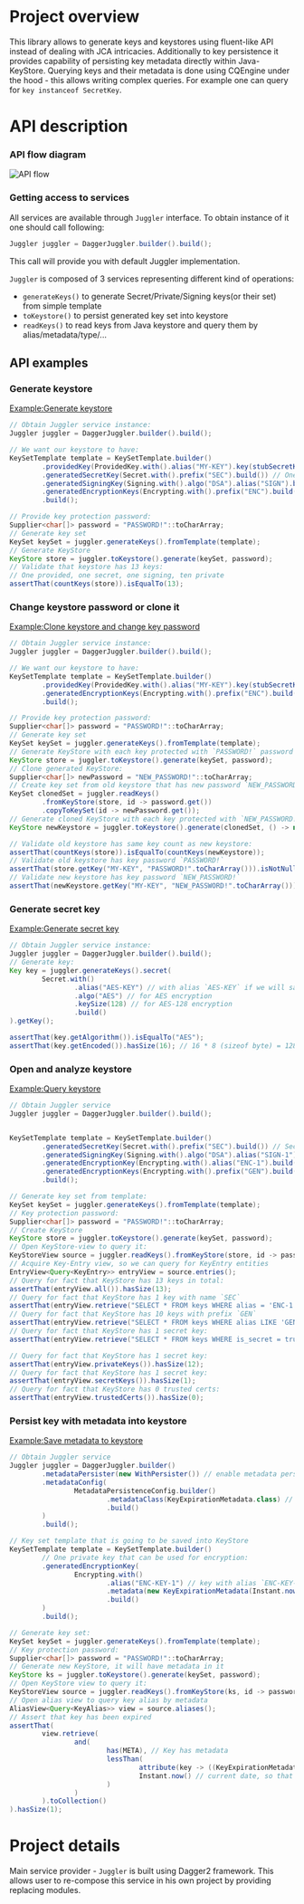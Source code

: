 #  Project overview
This library allows to generate keys and keystores using fluent-like API instead of dealing with JCA intricacies.
Additionally to key persistence it provides capability of persisting key metadata directly within Java-KeyStore.
Querying keys and their metadata is done using CQEngine under the hood - this allows writing complex queries.
For example one can query for `key instanceof SecretKey`.


#  API description

### API flow diagram

![API flow](http://www.plantuml.com/plantuml/proxy?src=https://raw.githubusercontent.com/adorsys/kesytore-management/develop/docs/img/flow.puml&fmt=svg&vvv=1&sanitize=true)

### Getting access to services

All services are available through `Juggler` interface. To obtain instance of it one should call following:
```groovy
Juggler juggler = DaggerJuggler.builder().build();
```
This call will provide you with default Juggler implementation.

`Juggler` is composed of 3 services representing different kind of operations:
- `generateKeys()` to generate Secret/Private/Signing keys(or their set) from simple template
- `toKeystore()` to persist generated key set into keystore
- `readKeys()` to read keys from Java keystore and query them by alias/metadata/type/...

## API examples
<!--
To update snippets you can use embed.sh
MacOS: Install gnused and gnugrep:
`brew install gnu-sed`
`brew install grep`

Example script usage:
./embed.sh Example README.md > README-tmp.md && mv README-tmp.md README.md

TODO: Migrate to AsciiDoc for automatic snippet embedding.
-->

### Generate keystore
[Example:Generate keystore](core/src/test/java/de/adorsys/keymanagement/examples/NewKeyStoreTest.java#L30-L51)
```groovy
// Obtain Juggler service instance:
Juggler juggler = DaggerJuggler.builder().build();

// We want our keystore to have:
KeySetTemplate template = KeySetTemplate.builder()
        .providedKey(ProvidedKey.with().alias("MY-KEY").key(stubSecretKey()).build()) // One provided key (i.e. existing) that has alias `MY-KEY`
        .generatedSecretKey(Secret.with().prefix("SEC").build()) // One generated secret key that has alias `SEC` + random UUID
        .generatedSigningKey(Signing.with().algo("DSA").alias("SIGN").build()) // One generated signing key that has alias `SIGN` + random UUID and uses DSA algorithm
        .generatedEncryptionKeys(Encrypting.with().prefix("ENC").build().repeat(10)) // Ten generated private keys (with certificates) that have alias `ENC` + random UUID
        .build();

// Provide key protection password:
Supplier<char[]> password = "PASSWORD!"::toCharArray;
// Generate key set
KeySet keySet = juggler.generateKeys().fromTemplate(template);
// Generate KeyStore
KeyStore store = juggler.toKeystore().generate(keySet, password);
// Validate that keystore has 13 keys:
// One provided, one secret, one signing, ten private
assertThat(countKeys(store)).isEqualTo(13);
```

### Change keystore password or clone it
[Example:Clone keystore and change key password](core/src/test/java/de/adorsys/keymanagement/examples/CloneKeyStoreAndChangeKeyPasswordTest.java#L29-L60)
```groovy
// Obtain Juggler service instance:
Juggler juggler = DaggerJuggler.builder().build();

// We want our keystore to have:
KeySetTemplate template = KeySetTemplate.builder()
        .providedKey(ProvidedKey.with().alias("MY-KEY").key(stubSecretKey()).build()) // One provided key (i.e. existing) that has alias `MY-KEY`
        .generatedEncryptionKeys(Encrypting.with().prefix("ENC").build().repeat(10)) // Ten generated private keys (with certificates) that have alias `ENC` + random UUID
        .build();

// Provide key protection password:
Supplier<char[]> password = "PASSWORD!"::toCharArray;
// Generate key set
KeySet keySet = juggler.generateKeys().fromTemplate(template);
// Generate KeyStore with each key protected with `PASSWORD!` password
KeyStore store = juggler.toKeystore().generate(keySet, password);
// Clone generated KeyStore:
Supplier<char[]> newPassword = "NEW_PASSWORD!"::toCharArray;
// Create key set from old keystore that has new password `NEW_PASSWORD!`:
KeySet clonedSet = juggler.readKeys()
        .fromKeyStore(store, id -> password.get())
        .copyToKeySet(id -> newPassword.get());
// Generate cloned KeyStore with each key protected with `NEW_PASSWORD!` password (provided on key set)
KeyStore newKeystore = juggler.toKeystore().generate(clonedSet, () -> null);

// Validate old keystore has same key count as new keystore:
assertThat(countKeys(store)).isEqualTo(countKeys(newKeystore));
// Validate old keystore has key password `PASSWORD!`
assertThat(store.getKey("MY-KEY", "PASSWORD!".toCharArray())).isNotNull();
// Validate new keystore has key password `NEW_PASSWORD!`
assertThat(newKeystore.getKey("MY-KEY", "NEW_PASSWORD!".toCharArray())).isNotNull();
```

### Generate secret key
[Example:Generate secret key](core/src/test/java/de/adorsys/keymanagement/examples/GenerateSecretKeyTest.java#L19-L33)
```groovy
// Obtain Juggler service instance:
Juggler juggler = DaggerJuggler.builder().build();
// Generate key:
Key key = juggler.generateKeys().secret(
        Secret.with()
                .alias("AES-KEY") // with alias `AES-KEY` if we will save it to keystore from KeySet
                .algo("AES") // for AES encryption
                .keySize(128) // for AES-128 encryption
                .build()
).getKey();

assertThat(key.getAlgorithm()).isEqualTo("AES");
assertThat(key.getEncoded()).hasSize(16); // 16 * 8 (sizeof byte) = 128 bits
```

### Open and analyze keystore
[Example:Query keystore](core/src/test/java/de/adorsys/keymanagement/examples/QueryKeyStoreTest.java#L28-L65)
```groovy
// Obtain Juggler service
Juggler juggler = DaggerJuggler.builder().build();


KeySetTemplate template = KeySetTemplate.builder()
        .generatedSecretKey(Secret.with().prefix("SEC").build()) // Secret key to be generated with name `SEC` + random UUID
        .generatedSigningKey(Signing.with().algo("DSA").alias("SIGN-1").build()) // DSA-based signing key with name `SIGN-1`
        .generatedEncryptionKey(Encrypting.with().alias("ENC-1").build()) // Private key with name `ENC-1`
        .generatedEncryptionKeys(Encrypting.with().prefix("GEN").build().repeat(10)) // Ten private keys with name `GEN` + random UUID
        .build();

// Generate key set from template:
KeySet keySet = juggler.generateKeys().fromTemplate(template);
// Key protection password:
Supplier<char[]> password = "PASSWORD!"::toCharArray;
// Create KeyStore
KeyStore store = juggler.toKeystore().generate(keySet, password);
// Open KeyStore-view to query it:
KeyStoreView source = juggler.readKeys().fromKeyStore(store, id -> password.get());
// Acquire Key-Entry view, so we can query for KeyEntry entities
EntryView<Query<KeyEntry>> entryView = source.entries();
// Query for fact that KeyStore has 13 keys in total:
assertThat(entryView.all()).hasSize(13);
// Query for fact that KeyStore has 1 key with name `SEC`
assertThat(entryView.retrieve("SELECT * FROM keys WHERE alias = 'ENC-1'").toCollection()).hasSize(1);
// Query for fact that KeyStore has 10 keys with prefix `GEN`
assertThat(entryView.retrieve("SELECT * FROM keys WHERE alias LIKE 'GEN%'").toCollection()).hasSize(10);
// Query for fact that KeyStore has 1 secret key:
assertThat(entryView.retrieve("SELECT * FROM keys WHERE is_secret = true").toCollection()).hasSize(1);

// Query for fact that KeyStore has 1 secret key:
assertThat(entryView.privateKeys()).hasSize(12);
// Query for fact that KeyStore has 1 secret key:
assertThat(entryView.secretKeys()).hasSize(1);
// Query for fact that KeyStore has 0 trusted certs:
assertThat(entryView.trustedCerts()).hasSize(0);
```

### Persist key with metadata into keystore
[Example:Save metadata to keystore](core/src/test/java/de/adorsys/keymanagement/examples/PersistMetadataToKeyStoreTest.java#L34-L78)
```groovy
// Obtain Juggler service
Juggler juggler = DaggerJuggler.builder()
        .metadataPersister(new WithPersister()) // enable metadata persistence
        .metadataConfig(
                MetadataPersistenceConfig.builder()
                        .metadataClass(KeyExpirationMetadata.class) // define metadata class
                        .build()
        )
        .build();

// Key set template that is going to be saved into KeyStore
KeySetTemplate template = KeySetTemplate.builder()
        // One private key that can be used for encryption:
        .generatedEncryptionKey(
                Encrypting.with()
                        .alias("ENC-KEY-1") // key with alias `ENC-KEY-1` in KeyStore
                        .metadata(new KeyExpirationMetadata(Instant.now())) // Associated metadata with this key, pretend it is `expired` key
                        .build()
        )
        .build();

// Generate key set:
KeySet keySet = juggler.generateKeys().fromTemplate(template);
// Key protection password:
Supplier<char[]> password = "PASSWORD!"::toCharArray;
// Generate new KeyStore, it will have metadata in it
KeyStore ks = juggler.toKeystore().generate(keySet, password);
// Open KeyStore view to query it:
KeyStoreView source = juggler.readKeys().fromKeyStore(ks, id -> password.get());
// Open alias view to query key alias by metadata
AliasView<Query<KeyAlias>> view = source.aliases();
// Assert that key has been expired
assertThat(
        view.retrieve(
                and(
                        has(META), // Key has metadata
                        lessThan(
                                attribute(key -> ((KeyExpirationMetadata) key.getMeta()).getExpiresAfter()), // Key expiration date
                                Instant.now() // current date, so that if expiresAfter < now() key is expired
                        )
                )
        ).toCollection()
).hasSize(1);
```

#  Project details
Main service provider - `Juggler` is built using Dagger2 framework. This allows user to re-compose this service
in his own project by providing replacing modules.
